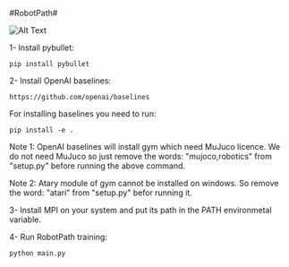 #RobotPath#

![Alt Text](https://github.com/kavehkamali/RobotPath/blob/master/demo.gif)


1- Install pybullet:

```
pip install pybullet
```

2- Install OpenAI baselines:

```
https://github.com/openai/baselines
```
For installing baselines you need to run:

```
pip install -e .
```

Note 1: OpenAI baselines will install gym which need MuJuco licence. We do not need MuJuco so just remove the words: "mujoco,robotics" from "setup.py" before running the above command.

Note 2: Atary module of gym cannot be installed on windows. So remove the word: "atari" from "setup.py" befor running it.

3- Install MPI on your system and put its path in the PATH environmetal variable.

4- Run RobotPath training:

```
python main.py
```